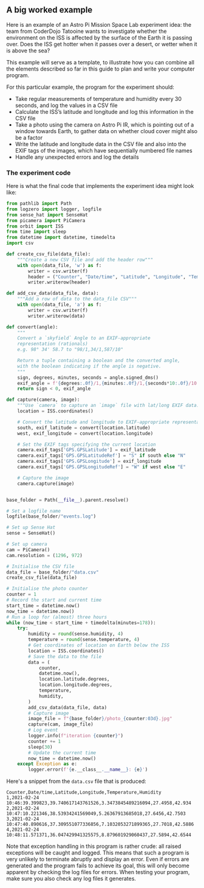 ## A big worked example

Here is an example of an Astro Pi Mission Space Lab experiment idea: the team from CoderDojo Tatooine wants to investigate whether the environment on the ISS is affected by the surface of the Earth it is passing over. Does the ISS get hotter when it passes over a desert, or wetter when it is above the sea?

This example will serve as a template, to illustrate how you can combine all the elements described so far in this guide to plan and write your computer program.

For this particular example, the program for the experiment should:
- Take regular measurements of temperature and humidity every 30 seconds, and log the values in a CSV file
- Calculate the ISS’s latitude and longitude and log this information in the CSV file
- Take a photo using the camera on Astro Pi IR, which is pointing out of a window towards Earth, to gather data on whether cloud cover might also be a factor
- Write the latitude and longitude data in the CSV file and also into the EXIF tags of the images, which have sequentially numbered file names
- Handle any unexpected errors and log the details

### The experiment code

Here is what the final code that implements the experiment idea might look like:

```python
from pathlib import Path
from logzero import logger, logfile
from sense_hat import SenseHat
from picamera import PiCamera
from orbit import ISS
from time import sleep
from datetime import datetime, timedelta
import csv

def create_csv_file(data_file):
    """Create a new CSV file and add the header row"""
    with open(data_file, 'w') as f:
        writer = csv.writer(f)
        header = ("Counter", "Date/time", "Latitude", "Longitude", "Temperature", "Humidity")
        writer.writerow(header)

def add_csv_data(data_file, data):
    """Add a row of data to the data_file CSV"""
    with open(data_file, 'a') as f:
        writer = csv.writer(f)
        writer.writerow(data)

def convert(angle):
    """
    Convert a `skyfield` Angle to an EXIF-appropriate
    representation (rationals)
    e.g. 98° 34' 58.7 to "98/1,34/1,587/10"

    Return a tuple containing a boolean and the converted angle,
    with the boolean indicating if the angle is negative.
    """
    sign, degrees, minutes, seconds = angle.signed_dms()
    exif_angle = f'{degrees:.0f}/1,{minutes:.0f}/1,{seconds*10:.0f}/10'
    return sign < 0, exif_angle

def capture(camera, image):
    """Use `camera` to capture an `image` file with lat/long EXIF data."""
    location = ISS.coordinates()

    # Convert the latitude and longitude to EXIF-appropriate representations
    south, exif_latitude = convert(location.latitude)
    west, exif_longitude = convert(location.longitude)

    # Set the EXIF tags specifying the current location
    camera.exif_tags['GPS.GPSLatitude'] = exif_latitude
    camera.exif_tags['GPS.GPSLatitudeRef'] = "S" if south else "N"
    camera.exif_tags['GPS.GPSLongitude'] = exif_longitude
    camera.exif_tags['GPS.GPSLongitudeRef'] = "W" if west else "E"

    # Capture the image
    camera.capture(image)


base_folder = Path(__file__).parent.resolve()

# Set a logfile name
logfile(base_folder/"events.log")

# Set up Sense Hat
sense = SenseHat()

# Set up camera
cam = PiCamera()
cam.resolution = (1296, 972)

# Initialise the CSV file
data_file = base_folder/"data.csv"
create_csv_file(data_file)

# Initialise the photo counter
counter = 1
# Record the start and current time
start_time = datetime.now()
now_time = datetime.now()
# Run a loop for (almost) three hours
while (now_time < start_time + timedelta(minutes=178)):
    try:
        humidity = round(sense.humidity, 4)
        temperature = round(sense.temperature, 4)
        # Get coordinates of location on Earth below the ISS
        location = ISS.coordinates()
        # Save the data to the file
        data = (
            counter,
            datetime.now(),
            location.latitude.degrees,
            location.longitude.degrees,
            temperature,
            humidity,
        )
        add_csv_data(data_file, data)
        # Capture image
        image_file = f"{base_folder}/photo_{counter:03d}.jpg"
        capture(cam, image_file)
        # Log event
        logger.info(f"iteration {counter}")
        counter += 1
        sleep(30)
        # Update the current time
        now_time = datetime.now()
    except Exception as e:
        logger.error(f'{e.__class__.__name__}: {e}')
```

Here's a snippet from the `data.csv` file that is produced:

```
Counter,Date/time,Latitude,Longitude,Temperature,Humidity
1,2021-02-24 10:46:39.399823,39.740617143761526,3.3473845489216094,27.4958,42.934
2,2021-02-24 10:47:10.221346,38.53934241569049,5.26367913685018,27.6456,42.7503
3,2021-02-24 10:47:40.890616,37.309551077336856,7.1032053271899365,27.7018,42.5886
4,2021-02-24 10:48:11.571371,36.047429941325575,8.879601929060437,27.5894,42.6544
```

Note that exception handling in this program is rather crude: all raised exceptions will be caught and logged. This means that such a program is very unlikely to terminate abruptly and display an error. Even if errors are generated and the program fails to achieve its goal, this will only become apparent by checking the log files for errors. When testing your program, make sure you also check any log files it generates.
